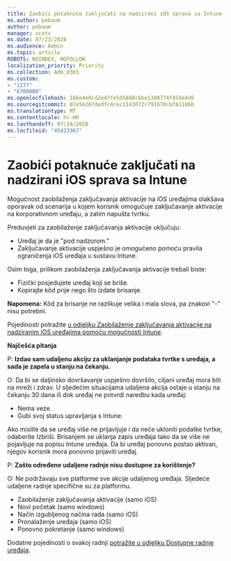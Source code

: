 ```yaml
---
title: Zaobići potaknuće zaključati na nadzirani iOS sprava sa Intune
ms.author: pebaum
author: pebaum
manager: scotv
ms.date: 07/23/2020
ms.audience: Admin
ms.topic: article
ROBOTS: NOINDEX, NOFOLLOW
localization_priority: Priority
ms.collection: Adm_O365
ms.custom:
- "1277"
- "6700008"
ms.openlocfilehash: 16be4e0cd2e47fe5d5888cbbe1380774f859e4d6
ms.sourcegitcommit: 07e56267dedfc4cec1143072c791670cbf81186b
ms.translationtype: MT
ms.contentlocale: hr-HR
ms.lasthandoff: 07/24/2020
ms.locfileid: "45423367"
---
```

# <a name="bypass-activation-lock-on-supervised-ios-devices-with-intune"></a>Zaobići potaknuće zaključati na nadzirani iOS sprava sa Intune

Mogućnost zaobilaženja zaključavanja aktivacije na iOS uređajima olakšava oporavak od scenarija u kojem korisnik omogućuje zaključavanje aktivacije na korporativnom uređaju, a zatim napušta tvrtku.

Preduvjeti za zaobilaženje zaključavanja aktivacije uključuju:

- Uređaj je da je "pod nadzorom."
- Zaključavanje aktivacije uspješno je omogućeno pomoću pravila ograničenja iOS uređaja u sustavu Intune.

Osim toga, prilikom zaobilaženja zaključavanja aktivacije trebali biste:

- Fizički posjedujete uređaj koji se briše.
- Kopirajte kôd prije nego što izdate brisanje.

**Napomena:** Kôd za brisanje ne razlikuje velika i mala slova, pa znakovi "-" nisu potrebni.

Pojedinosti potražite [u odjeljku Zaobilaženje zaključavanja aktivacije na nadziranim iOS uređajima pomoću mogućnosti Intune](https://docs.microsoft.com/intune/device-activation-lock-bypass).

**Najčešća pitanja**

P: **Izdao sam udaljenu akciju za uklanjanje podataka tvrtke s uređaja, a sada je zapela u stanju na čekanju.**

O: Da bi se daljinsko dovršavanje uspješno dovršilo, ciljani uređaj mora biti na mreži i zdrav. U sljedećim situacijama udaljena akcija ostaje u stanju na čekanju 30 dana ili dok uređaj ne potvrdi naredbu kada uređaj:

- Nema veze.
- Gubi svoj status upravljanja s Intune.

Ako mislite da se uređaj više ne prijavljuje i da neće ukloniti podatke tvrtke, odaberite Izbriši. Brisanjem se uklanja zapis uređaja tako da se više ne pojavljuje na popisu Intune uređaja. Da bi uređaj ponovno postao aktivan, njegov korisnik mora ponovno prijaviti uređaj.

P: **Zašto određene udaljene radnje nisu dostupne za korištenje?**

O: Ne podržavaju sve platforme sve akcije udaljenog uređaja. Sljedeće udaljene radnje specifične su za platformu.

- Zaobilaženje zaključavanja aktivacije (samo iOS)
- Novi početak (samo windows)
- Način izgubljenog načina rada (samo iOS)
- Pronalaženje uređaja (samo iOS)
- Ponovno pokretanje (samo windows)

Dodatne pojedinosti o svakoj radnji [potražite u odjeljku Dostupne radnje uređaja](https://docs.microsoft.com/intune/device-management#available-device-actions).